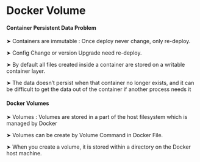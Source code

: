 # Docker Volume


#### Container Persistent Data Problem 

➤ Containers are immutable : Once deploy never change, only re-deploy. 

➤ Config Change or version Upgrade need re-deploy. 

➤ By default all files created inside a container are stored on a writable container layer.

➤ The data doesn’t persist when that container no longer exists, and it can be difficult to get the data out of the container if another process needs it

#### Docker Volumes 

➤ Volumes : Volumes are stored in a part of the host filesystem which is managed by Docker

➤ Volumes can be create by Volume Command in Docker File. 

➤ When you create a volume, it is stored within a directory on the Docker host machine. 
